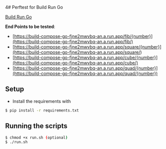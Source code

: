4# Perftest for Build Run Go

[Build Run Go](https://github.com/sakethramanujam/build-run-go)

**End Points to be tested**:
 - [https://build-compose-go-fjne2mwvbq-an.a.run.app/fib/{number}](https://build-compose-go-fjne2mwvbq-an.a.run.app/fib/)
 - [https://build-compose-go-fjne2mwvbq-an.a.run.app/square/{number}](https://build-compose-go-fjne2mwvbq-an.a.run.app/square/<number>)
 - [https://build-compose-go-fjne2mwvbq-an.a.run.app/cube/{number}](https://build-compose-go-fjne2mwvbq-an.a.run.app/cube/)
 - [https://build-compose-go-fjne2mwvbq-an.a.run.app/quad/{number}](https://build-compose-go-fjne2mwvbq-an.a.run.app/quad/{number})

## Setup
- Install the requirements with 

```bash
$ pip install -r requirements.txt
```
## Running the scripts

```bash
$ chmod +x run.sh (optional)
$ ./run.sh
```
